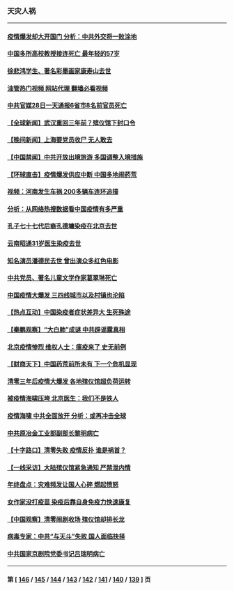 ### 天灾人祸
---
#### [疫情爆发却大开国门 分析：中共外交将一败涂地](../../pages/ncid280/n13893552.md?12290045) 
#### [中国多所高校教授接连死亡 最年轻的57岁](../../pages/ncid280/n13893539.md?12290045) 
#### [徐悲鸿学生、著名彩墨画家康寿山去世](../../pages/ncid280/n13893553.md?12290045) 
#### [油管热门视频 网站代理 翻墙必看视频](http://138.2.39.72:81/youtube.html?epic-marker?12290045)
#### [中共官媒28日一天通报6省市8名前官员死亡](../../pages/ncid280/n13893204.md?12290045) 
#### [【全球新闻】武汉重回三年前？殡仪馆下封口令](../../pages/ncid280/n13893513.md?12290045) 
#### [【晚间新闻】上海要党员收尸 无人敢去](../../pages/ncid280/n13893514.md?12290045) 
#### [【中国禁闻】中共开放出境旅游 多国调整入境措施](../../pages/ncid280/n13893081.md?12290045) 
#### [【环球直击】疫情爆发供应中断 中国多地闹药荒](../../pages/ncid280/n13893073.md?12290045) 
#### [视频：河南发生车祸 200多辆车连环追撞](../../pages/ncid280/n13893427.md?12290045) 
#### [分析：从网络热搜数据看中国疫情有多严重](../../pages/ncid280/n13893186.md?12290045) 
#### [孔子七十七代后裔孔德墉染疫在北京去世](../../pages/ncid280/n13893258.md?12290045) 
#### [云南昭通31岁医生染疫去世](../../pages/ncid280/n13893161.md?12290045) 
#### [知名演员潘德民去世 曾出演众多红色电影](../../pages/ncid280/n13893138.md?12290045) 
#### [中共党员、著名儿童文学作家葛翠琳死亡](../../pages/ncid280/n13893160.md?12290045) 
#### [中国疫情大爆发 三四线城市以及村镇也沦陷](../../pages/ncid280/n13893098.md?12290045) 
#### [【热点互动】中国染疫者症状差异大 生死殊途](../../pages/ncid280/n13893050.md?12290045) 
#### [【秦鹏观察】“大白肺”成谜 中共辟谣露真相](../../pages/ncid280/n13893039.md?12290045) 
#### [北京疫情惨烈 维权人士：瘟疫来了 史无前例](../../pages/ncid280/n13893065.md?12290045) 
#### [【财商天下】中国药荒前所未有 下一个危机显现](../../pages/ncid280/n13893140.md?12290045) 
#### [清零三年后疫情大爆发 各地殡仪馆超负荷运转](../../pages/ncid280/n13892777.md?12290045) 
#### [被疫情海啸压垮 北京医生：我们不是铁人](../../pages/ncid280/n13893026.md?12290045) 
#### [疫情海啸 中共全面放开 分析：或再冲击全球](../../pages/ncid280/n13892971.md?12290045) 
#### [中共原冶金工业部副部长黎明病亡](../../pages/ncid280/n13893031.md?12290045) 
#### [【十字路口】清零失败 疫情反扑 谁是祸首？](../../pages/ncid280/n13893035.md?12290045) 
#### [【一线采访】大陆殡仪馆紧急通知 严禁泄内情](../../pages/ncid280/n13892639.md?12290045) 
#### [年终盘点：灾难频发让国人心碎 燃起愤怒](../../pages/ncid280/n13887982.md?12290045) 
#### [女作家没打疫苗 染疫后靠自身免疫力快速康复](../../pages/ncid280/n13892695.md?12290045) 
#### [【中国观察】清零闹剧收场 殡仪馆却排长龙](../../pages/ncid280/n13892669.md?12290045) 
#### [病毒专家：中共“与天斗”失败 国人面临抉择](../../pages/ncid280/n13892769.md?12290045) 
#### [中共国家京剧院党委书记吕瑞明病亡](../../pages/ncid280/n13892785.md?12290045) 

---
#### 第 [ [146](./146.md?12290045) / [145](./145.md?12290045) / [144](./144.md?12290045) / [143](./143.md?12290045) / [142](./142.md?12290045) / [141](./141.md?12290045) / [140](./140.md?12290045) / [139](./139.md?12290045) ] 页
